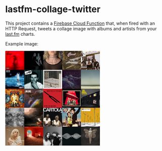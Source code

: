 # lastfm-collage-twitter

This project contains a [Firebase Cloud Function](https://firebase.google.com/docs/functions)
that, when fired with an HTTP Request, tweets a collage image with albums and
artists from your [last.fm](https://last.fm) charts.

Example image:

<img src="https://github.com/lsmacedo/lastfm-collage-twitter/blob/main/assets/example-collage.jpeg?raw=true" width=300 height=300 />

